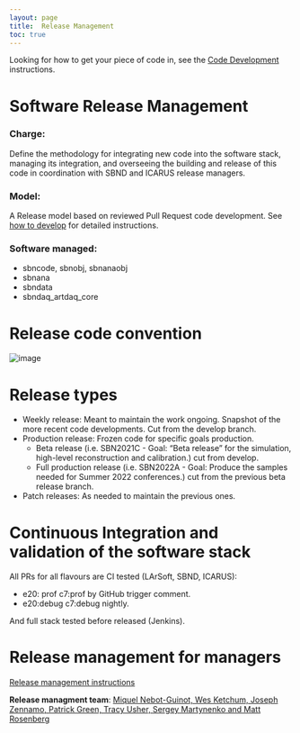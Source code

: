 ```yaml
---
layout: page
title:  Release Management
toc: true
---
```


Looking for how to get your piece of code in, see the [Code Development](https://sbnsoftware.github.io/AnalysisInfrastructure/how-to-develop) instructions.


# Software Release Management

### Charge:

Define the methodology for integrating new code into the software stack, managing its integration, and overseeing the building and release of this code in coordination with SBND and ICARUS release managers.

### Model:

A Release model based on reviewed Pull Request code development. See [how to develop](https://sbnsoftware.github.io/AnalysisInfrastructure/how-to-develop) for detailed instructions.

### Software managed:
* sbncode, sbnobj, sbnanaobj
* sbnana
* sbndata
* sbndaq_artdaq_core

# Release code convention
![image](https://user-images.githubusercontent.com/8134042/157476481-912159d9-9f92-4e82-b772-a2f159f52452.png)


# Release types

* Weekly release: Meant to maintain the work ongoing. Snapshot of the more recent code developments. Cut from the develop branch.
* Production release: Frozen code for specific goals production. 
    * Beta release (i.e. SBN2021C - Goal: “Beta release” for the simulation,  high-level reconstruction and calibration.) cut from develop.
    * Full production release (i.e. SBN2022A - Goal: Produce the samples needed for Summer 2022 conferences.) cut from the previous beta release branch.
* Patch releases: As needed to maintain the previous ones.

# Continuous Integration and validation of the software stack 

All PRs for all flavours are CI tested (LArSoft, SBND, ICARUS):
* e20: prof c7:prof by GitHub trigger comment. 
* e20:debug c7:debug nightly.

And full stack tested before released (Jenkins).


# Release management for managers
[Release management instructions](https://sbnsoftware.github.io/AnalysisInfrastructure/ReleaseManagement/rm_instructions)

**Release managment team**: [Miquel Nebot-Guinot, Wes Ketchum, Joseph Zennamo, Patrick Green, Tracy Usher, Sergey Martynenko and Matt Rosenberg](mailto:miquel.nebot@ed.ac.uk,wketchum@fnal.gov,jaz8600@fnal.gov,patrick.green-3@postgrad.manchester.ac.uk,usher@slac.stanford.edu,smartynen@bnl.gov,Matthew.Rosenberg@tufts.edu)


